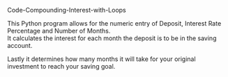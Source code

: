 Code-Compounding-Interest-with-Loops

This Python program allows for the numeric entry of Deposit, Interest Rate Percentage and Number of Months.  
It calculates the interest for each month the deposit is to be in the saving account. 

Lastly it determines how many months it will take for your original investment to reach your saving goal.
